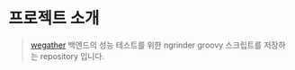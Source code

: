 # 프로젝트 소개
> [wegather](https://github.com/prebird/weGather) 백엔드의 성능 테스트를 위한 ngrinder groovy 스크립트를 저장하는 repository 입니다.
